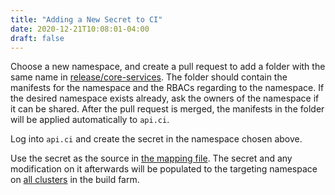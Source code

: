 ```yaml
---
title: "Adding a New Secret to CI"
date: 2020-12-21T10:08:01-04:00
draft: false
---
```


Choose a new namespace, and create a pull request to add a folder with the same name in [release/core-services](https://github.com/openshift/release/tree/master/core-services). The folder should contain the manifests for the namespace and the RBACs regarding to the namespace. If the desired namespace exists already, ask the owners of the namespace if it can be shared. After the pull request is merged, the manifests in the folder will be applied automatically to `api.ci`.

Log into `api.ci` and create the secret in the namespace chosen above.

Use the secret as the source in [the mapping file](https://github.com/openshift/release/tree/master/core-services/secret-mirroring).
The secret and any modification on it afterwards will be populated to the targeting namespace on [all clusters](/docs/getting-started/useful-links/#clusters) in the build farm.
